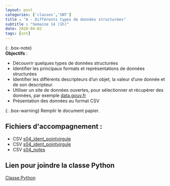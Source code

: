 ```yaml
---
layout: post 
categories: ['classes','SNT']
title : "A - Différents types de données structurées" 
subtitle : "Semaine 14 (1h)"
date: 2020-04-02
tags: [snt] 
---
```


{: .box-note}  
**Objectifs** : 
- Découvrir quelques types de données structurées
- Identifier les principaux formats et représentations de  données structurées 
- Identifier les différents descripteurs d’un objet, la valeur d’une donnée et de son descripteur.
- Utiliser un site de données ouvertes, pour sélectionner et récupérer des données, par exemple [data.gouv.fr](https://www.data.gouv.fr/) 
- Présentation des données au format CSV  

{: .box-warning}
Remplir le document papier.

## Fichiers d'accompagnement :
- CSV [s04_ident_pointvirgule <i class="fas fa-file-csv"></i>](https://drive.google.com/file/d/1ISDhHurlQUjyRKSrEIM5eqKsYCMHYn_T/view)
- CSV [s04_ident_pointvirgule <i class="fas fa-file-csv"></i>](https://drive.google.com/file/d/1IfeQmxgisjn7rAC5JXJEfsaicjehctZh/view)
- CSV [s04_notes <i class="fas fa-file-csv"></i>](https://drive.google.com/file/d/1y4VS__Y3XdwD5b7KOTYK5DRW9Eys7vm8/view)
## Lien pour joindre la classe Python
[Classe Python](https://repl.it/classroom/invite/gMTLc3T)
